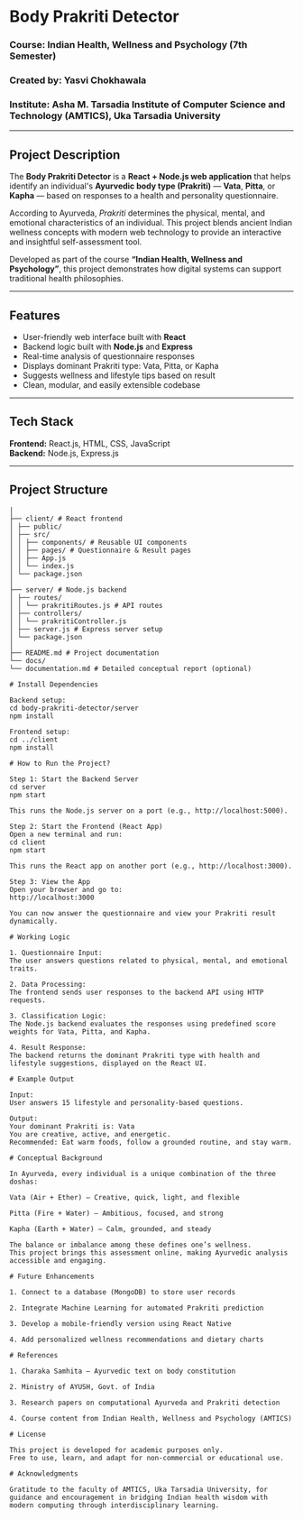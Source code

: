 # Body Prakriti Detector

### Course: Indian Health, Wellness and Psychology (7th Semester)  
### Created by: Yasvi Chokhawala  
### Institute: Asha M. Tarsadia Institute of Computer Science and Technology (AMTICS), Uka Tarsadia University  

---

## Project Description

The **Body Prakriti Detector** is a **React + Node.js web application** that helps identify an individual's **Ayurvedic body type (Prakriti)** — **Vata**, **Pitta**, or **Kapha** — based on responses to a health and personality questionnaire.

According to Ayurveda, *Prakriti* determines the physical, mental, and emotional characteristics of an individual. This project blends ancient Indian wellness concepts with modern web technology to provide an interactive and insightful self-assessment tool.

Developed as part of the course **“Indian Health, Wellness and Psychology”**, this project demonstrates how digital systems can support traditional health philosophies.

---

## Features

- User-friendly web interface built with **React**
- Backend logic built with **Node.js** and **Express**
- Real-time analysis of questionnaire responses
- Displays dominant Prakriti type: Vata, Pitta, or Kapha
- Suggests wellness and lifestyle tips based on result
- Clean, modular, and easily extensible codebase

---

## Tech Stack

**Frontend:** React.js, HTML, CSS, JavaScript  
**Backend:** Node.js, Express.js

---

## Project Structure
``````body-prakriti-detector/
│
├── client/ # React frontend
│ ├── public/
│ ├── src/
│ │ ├── components/ # Reusable UI components
│ │ ├── pages/ # Questionnaire & Result pages
│ │ ├── App.js
│ │ └── index.js
│ └── package.json
│
├── server/ # Node.js backend
│ ├── routes/
│ │ └── prakritiRoutes.js # API routes
│ ├── controllers/
│ │ └── prakritiController.js
│ ├── server.js # Express server setup
│ └── package.json
│
├── README.md # Project documentation
└── docs/
└── documentation.md # Detailed conceptual report (optional)

# Install Dependencies

Backend setup:
cd body-prakriti-detector/server
npm install

Frontend setup:
cd ../client
npm install

# How to Run the Project?

Step 1: Start the Backend Server
cd server
npm start

This runs the Node.js server on a port (e.g., http://localhost:5000).

Step 2: Start the Frontend (React App)
Open a new terminal and run:
cd client
npm start

This runs the React app on another port (e.g., http://localhost:3000).

Step 3: View the App
Open your browser and go to:
http://localhost:3000

You can now answer the questionnaire and view your Prakriti result dynamically.

# Working Logic

1. Questionnaire Input:
The user answers questions related to physical, mental, and emotional traits.

2. Data Processing:
The frontend sends user responses to the backend API using HTTP requests.

3. Classification Logic:
The Node.js backend evaluates the responses using predefined score weights for Vata, Pitta, and Kapha.

4. Result Response:
The backend returns the dominant Prakriti type with health and lifestyle suggestions, displayed on the React UI.

# Example Output

Input:
User answers 15 lifestyle and personality-based questions.

Output:
Your dominant Prakriti is: Vata
You are creative, active, and energetic.  
Recommended: Eat warm foods, follow a grounded routine, and stay warm.

# Conceptual Background

In Ayurveda, every individual is a unique combination of the three doshas:

Vata (Air + Ether) – Creative, quick, light, and flexible

Pitta (Fire + Water) – Ambitious, focused, and strong

Kapha (Earth + Water) – Calm, grounded, and steady

The balance or imbalance among these defines one’s wellness.
This project brings this assessment online, making Ayurvedic analysis accessible and engaging.

# Future Enhancements

1. Connect to a database (MongoDB) to store user records

2. Integrate Machine Learning for automated Prakriti prediction

3. Develop a mobile-friendly version using React Native

4. Add personalized wellness recommendations and dietary charts

# References

1. Charaka Samhita – Ayurvedic text on body constitution

2. Ministry of AYUSH, Govt. of India

3. Research papers on computational Ayurveda and Prakriti detection

4. Course content from Indian Health, Wellness and Psychology (AMTICS)

# License

This project is developed for academic purposes only.
Free to use, learn, and adapt for non-commercial or educational use.

# Acknowledgments

Gratitude to the faculty of AMTICS, Uka Tarsadia University, for guidance and encouragement in bridging Indian health wisdom with modern computing through interdisciplinary learning.
